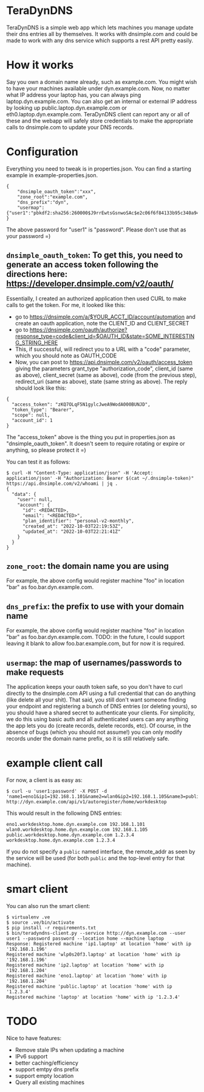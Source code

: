 # TeraDynDNS

TeraDynDNS is a simple web app which lets machines you manage update their dns
entries all by themselves. It works with dnsimple.com and could be made to work
with any dns service which supports a rest API pretty easily.

# How it works

Say you own a domain name already, such as example.com. You might wish to have
your machines available under dyn.example.com. Now, no matter what IP address
your laptop has, you can always ping laptop.dyn.example.com. You can also get
an internal or external IP address by looking up public.laptop.dyn.example.com
or eth0.laptop.dyn.example.com. TeraDynDNS client can report any or all of
these and the webapp will safely store credentials to make the appropriate
calls to dnsimple.com to update your DNS records.

# Configuration

Everything you need to tweak is in properties.json.  You can find a starting example in example-properties.json.
```
{
    "dnsimple_oauth_token":"xxx",
    "zone_root":"example.com",
    "dns_prefix":"dyn",
    "usermap":{"user1":"pbkdf2:sha256:260000$J9rrEwtsGsnwoSAc$e2c06f6f84133b95c340a9423e95599905fea3d3e3d1c909b4f0ae4f24bfc763"}
}
```
The above password for "user1" is "password".  Please don't use that as your password =)

## `dnsimple_oauth_token`: To get this, you need to generate an access token following the directions here: https://developer.dnsimple.com/v2/oauth/
Essentially, I created an authorized application then used CURL to make calls to get the token.  For me, it looked like this:

* go to https://dnsimple.com/a/$YOUR_ACCT_ID/account/automation and create an oauth application, note the CLIENT_ID and CLIENT_SECRET
* go to https://dnsimple.com/oauth/authorize?response_type=code&client_id=$OAUTH_ID&state=SOME_INTERESTING_STRING_HERE
* This, if successful, will redirect you to a URL with a "code" parameter, which you should note as OAUTH_CODE
* Now, you can post to https://api.dnsimple.com/v2/oauth/access_token giving the parameters grant_type "authorization_code", client_id (same as above), client_secret (same as above), code (from the previous step), redirect_uri (same as above), state (same string as above).  The reply should look like this:
```
{
  "access_token": "zKQ7OLqF5N1gylcJweA9WodA000BUNJD",
  "token_type": "Bearer",
  "scope": null,
  "account_id": 1
}
```
The "access_token" above is the thing you put in properties.json as "dnsimple_oauth_token". It doesn't seem to require rotating or expire or anything, so please protect it =)

You can test it as follows:
```
$ curl -H "Content-Type: application/json" -H 'Accept: application/json' -H "Authorization: Bearer $(cat ~/.dnsimple-token)" https://api.dnsimple.com/v2/whoami | jq .
{
  "data": {
    "user": null,
    "account": {
      "id": <REDACTED>,
      "email": "<REDACTED>",
      "plan_identifier": "personal-v2-monthly",
      "created_at": "2022-10-03T22:19:53Z",
      "updated_at": "2022-10-03T22:21:41Z"
    }
  }
}
```

## `zone_root`: the domain name you are using

For example, the above config would register machine "foo" in location "bar" as foo.bar.dyn.example.com.

## `dns_prefix`: the prefix to use with your domain name

For example, the above config would register machine "foo" in location "bar" as foo.bar.dyn.example.com.
TODO: in the future, I could support leaving it blank to allow foo.bar.example.com, but for now it is required.

## `usermap`: the map of usernames/passwords to make requests

The application keeps your oauth token safe, so you don't have to curl directly
to the dnsimple.com API using a full credential that can do anything (like
delete all your shit).  That said, you still don't want someone finding your
endpoint and registering a bunch of DNS entries (or deleting yours), so you
should have a shared secret to authenticate your clients.  For simplicity, we
do this using basic auth and all authenticated users can any anything the app
lets you do (create records, delete records, etc). Of course, in the absence of
bugs (which you should not assume!) you can only modify records under the
domain name prefix, so it is still relatively safe.

# example client call

For now, a client is as easy as:
```
$ curl -u 'user1:password' -X POST -d 'name1=eno1&ip1=192.168.1.101&name2=wlan0&ip2=192.168.1.105&name3=public&ip3=1.2.3.4' http://dyn.example.com/api/v1/autoregister/home/workdesktop
```
This would result in the following DNS entries:
```
eno1.workdesktop.home.dyn.example.com 192.168.1.101
wlan0.workdesktop.home.dyn.example.com 192.168.1.105
public.workdesktop.home.dyn.example.com 1.2.3.4
workdesktop.home.dyn.example.com 1.2.3.4
```
If you do not specify a `public` named interface, the remote_addr as seen by the service will be used (for both `public` and the top-level entry for that machine).

# smart client

You can also run the smart client:
```
$ virtualenv .ve
$ source .ve/bin/activate
$ pip install -r requirements.txt
$ bin/teradyndns-client.py --service http://dyn.example.com --user user1 --password password --location home --machine laptop
Response: Registered machine 'ip1.laptop' at location 'home' with ip '192.168.1.196'
Registered machine 'wlp0s20f3.laptop' at location 'home' with ip '192.168.1.196'
Registered machine 'ip2.laptop' at location 'home' with ip '192.168.1.204'
Registered machine 'eno1.laptop' at location 'home' with ip '192.168.1.204'
Registered machine 'public.laptop' at location 'home' with ip '1.2.3.4'
Registered machine 'laptop' at location 'home' with ip '1.2.3.4'
```

# TODO

Nice to have features:

* Remove stale IPs when updating a machine
* IPv6 support
* better caching/efficiency
* support emtpy dns prefix
* support empty location
* Query all existing machines
